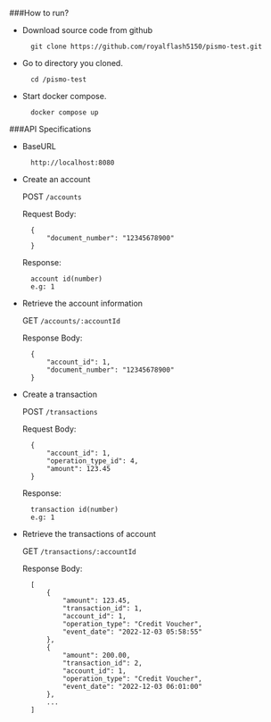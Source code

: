 ###How to run?

- Download source code from github
    
        git clone https://github.com/royalflash5150/pismo-test.git

- Go to directory you cloned.

    	cd /pismo-test
  
- Start docker compose.

    	docker compose up



###API Specifications
    
- BaseURL
        
        http://localhost:8080
        
        
- Create an account

	POST `/accounts`
	
	Request Body:
	
		{
			"document_number": "12345678900"
		}
	
	Response: 
	
		account id(number)
		e.g: 1

	
- Retrieve the account information

	GET `/accounts/:accountId`
	
	Response Body:
	
		{
			"account_id": 1,
			"document_number": "12345678900"
		} 


- Create a transaction

	POST `/transactions`
	
	Request Body:
	
		{
			"account_id": 1,
			"operation_type_id": 4,
			"amount": 123.45
		}

	Response: 
	
		transaction id(number)
		e.g: 1


- Retrieve the transactions of account

	GET `/transactions/:accountId`
	
	Response Body:
	
		[
			{
				"amount": 123.45,
				"transaction_id": 1,
				"account_id": 1,
				"operation_type": "Credit Voucher",
				"event_date": "2022-12-03 05:58:55"
			},
			{
				"amount": 200.00,
				"transaction_id": 2,
				"account_id": 1,
				"operation_type": "Credit Voucher",
				"event_date": "2022-12-03 06:01:00"
			},
			...
		]
